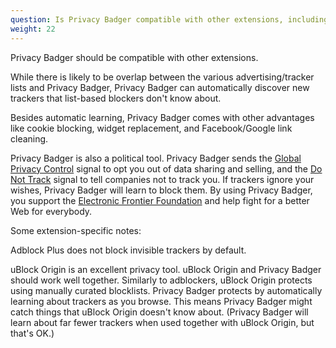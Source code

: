 ```yaml
---
question: Is Privacy Badger compatible with other extensions, including adblockers?
weight: 22
---
```


Privacy Badger should be compatible with other extensions.

While there is likely to be overlap between the various advertising/tracker lists and Privacy Badger, Privacy Badger can automatically discover new trackers that list-based blockers don't know about.

Besides automatic learning, Privacy Badger comes with other advantages like cookie blocking, widget replacement, and Facebook/Google link cleaning.

Privacy Badger is also a political tool. Privacy Badger sends the [Global Privacy Control](https://globalprivacycontrol.org/) signal to opt you out of data sharing and selling, and the [Do Not Track](https://www.eff.org/issues/do-not-track) signal to tell companies not to track you. If trackers ignore your wishes, Privacy Badger will learn to block them. By using Privacy Badger, you support the [Electronic Frontier Foundation](https://www.eff.org/) and help fight for a better Web for everybody.

Some extension-specific notes:

Adblock Plus does not block invisible trackers by default.

uBlock Origin is an excellent privacy tool. uBlock Origin and Privacy Badger should work well together. Similarly to adblockers, uBlock Origin protects using manually curated blocklists. Privacy Badger protects by automatically learning about trackers as you browse. This means Privacy Badger might catch things that uBlock Origin doesn't know about. (Privacy Badger will learn about far fewer trackers when used together with uBlock Origin, but that's OK.)
